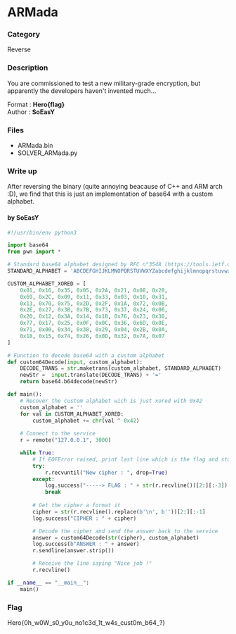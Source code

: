 # ARMada

### Category

Reverse

### Description

You are commissioned to test a new military-grade encryption, but apparently the developers haven't invented much...

Format : **Hero{flag}**<br>
Author : **SoEasY**

### Files

- ARMada.bin
- SOLVER_ARMada.py

### Write up

After reversing the binary (quite annoying beacause of C++ and ARM arch :D), we find that this is just an implementation of base64 with a custom alphabet.

#### by SoEasY

```python
#!/usr/bin/env python3

import base64
from pwn import *

# Standard base64 alphabet designed by RFC n°3548 (https://tools.ietf.org/html/rfc3548, page 4)
STANDARD_ALPHABET = 'ABCDEFGHIJKLMNOPQRSTUVWXYZabcdefghijklmnopqrstuvwxyz0123456789+/'

CUSTOM_ALPHABET_XORED = [
    0x01, 0x16, 0x35, 0x05, 0x2A, 0x21, 0x08, 0x28,
    0x69, 0x2C, 0x09, 0x11, 0x33, 0x03, 0x10, 0x31,
    0x13, 0x70, 0x75, 0x2D, 0x2F, 0x1A, 0x72, 0x0B,
    0x2E, 0x27, 0x3B, 0x7B, 0x73, 0x37, 0x24, 0x06,
    0x20, 0x12, 0x3A, 0x14, 0x1B, 0x76, 0x23, 0x30,
    0x77, 0x17, 0x25, 0x0F, 0x0C, 0x36, 0x6D, 0x0E,
    0x71, 0x00, 0x34, 0x38, 0x29, 0x04, 0x2B, 0x0A,
    0x18, 0x15, 0x74, 0x26, 0x0D, 0x32, 0x7A, 0x07
]

# Function to decode base64 with a custom alphabet
def custom64Decode(input, custom_alphabet):
    DECODE_TRANS = str.maketrans(custom_alphabet, STANDARD_ALPHABET)
    newStr =  input.translate(DECODE_TRANS) + '='
    return base64.b64decode(newStr)

def main():
    # Recover the custom alphabet wich is just xored with 0x42
    custom_alphabet = ''
    for val in CUSTOM_ALPHABET_XORED:
        custom_alphabet += chr(val ^ 0x42)
    
    # Connect to the service
    r = remote("127.0.0.1", 3000)

    while True:
        # If EOFError raised, print last line which is the flag and stop
        try:
            r.recvuntil("New cipher : ", drop=True)
        except:
            log.success("-----> FLAG : " + str(r.recvline())[2:][:-3])
            break
        
        # Get the cipher a format it
        cipher = str(r.recvline().replace(b'\n', b''))[2:][:-1]
        log.success("CIPHER : " + cipher)

        # Decode the cipher and send the answer back to the service
        answer = custom64Decode(str(cipher), custom_alphabet)
        log.success(b"ANSWER : " + answer)
        r.sendline(answer.strip())

        # Receive the line saying "Nice job !"
        r.recvline()

if __name__ == "__main__":
    main()
```

### Flag

Hero{0h_w0W_s0_y0u_no1c3d_1t_w4s_cust0m_b64_?}

